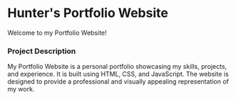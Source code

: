 # Hunter's Portfolio Website
Welcome to my Portfolio Website!

### Project Description
My Portfolio Website is a personal portfolio showcasing my skills, projects, and experience. It is built using HTML, CSS, and JavaScript. The website is designed to provide a professional and visually appealing representation of my work.
